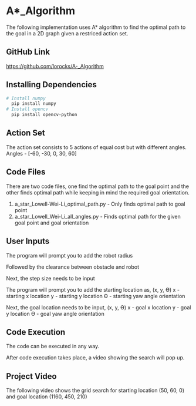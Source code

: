# A*_Algorithm
The following implementation uses A* algorithm to find the optimal path to the goal in a 2D graph given a restriced action set.

## GitHub Link
https://github.com/lorocks/A-_Algorithm

## Installing Dependencies
```bash
# Install numpy
  pip install numpy
# Install opencv
  pip install opencv-python
```

## Action Set
The action set consists to 5 actions of equal cost but with different angles.
Angles - [-60, -30, 0, 30, 60]

## Code Files
There are two code files, one find the optimal path to the goal point and the other finds optimal path while keeping in mind the required goal orientation.

1. a_star_Lowell-Wei-Li_optimal_path.py - Only finds optimal path to goal point
2. a_star_Lowell_Wei-Li_all_angles.py - Finds optimal path for the given goal point and goal orientation

## User Inputs
The program will prompt you to add the robot radius

Followed by the clearance between obstacle and robot

Next, the step size needs to be input

The program will prompt you to add the starting location as, (x, y, ϴ)
x - starting x location
y - starting y location
ϴ - starting yaw angle orientation 

Next, the goal location needs to be input, (x, y, ϴ)
x - goal x location
y - goal y location
ϴ - goal yaw angle orientation 


## Code Execution
The code can be executed in any way.

After code execution takes place, a video showing the search will pop up.


## Project Video
The following video shows the grid search for starting location (50, 60, 0) and goal location (1160, 450, 210)